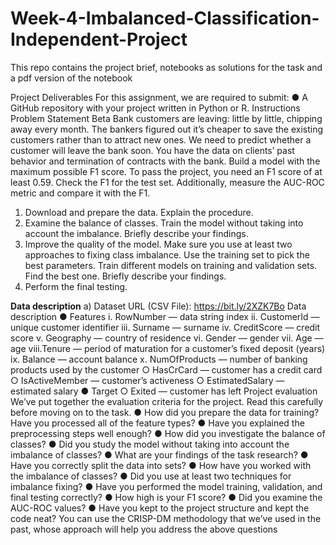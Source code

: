 # Week-4-Imbalanced-Classification-Independent-Project
This repo contains the project brief, notebooks as solutions for the task and a pdf version of the notebook

Project Deliverables
For this assignment, we are required to submit:
● A GitHub repository with your project written in Python or R.
Instructions
Problem Statement
Beta Bank customers are leaving: little by little, chipping away every month. The bankers
figured out it’s cheaper to save the existing customers rather than to attract new ones.
We need to predict whether a customer will leave the bank soon. You have the data on
clients’ past behavior and termination of contracts with the bank.
Build a model with the maximum possible F1 score. To pass the project, you need an F1
score of at least 0.59. Check the F1 for the test set.
Additionally, measure the AUC-ROC metric and compare it with the F1.
1. Download and prepare the data. Explain the procedure.
2. Examine the balance of classes. Train the model without taking into account the
imbalance. Briefly describe your findings.
3. Improve the quality of the model. Make sure you use at least two approaches to
fixing class imbalance. Use the training set to pick the best parameters. Train
different models on training and validation sets. Find the best one. Briefly
describe your findings.
4. Perform the final testing.

**Data description**
a) Dataset URL (CSV File): https://bit.ly/2XZK7Bo 
Data description
● Features
i.   RowNumber — data string index
ii.  CustomerId — unique customer identifier
iii. Surname — surname
iv.  CreditScore — credit score
v.   Geography — country of residence
vi.  Gender — gender
vii. Age — age
viii.Tenure — period of maturation for a customer’s fixed deposit (years)
ix.  Balance — account balance
x.   NumOfProducts — number of banking products used by the customer
○ HasCrCard — customer has a credit card
○ IsActiveMember — customer’s activeness
○ EstimatedSalary — estimated salary
● Target
○ Exited — сustomer has left
Project evaluation
We’ve put together the evaluation criteria for the project. Read this carefully before
moving on to the task.
● How did you prepare the data for training? Have you processed all of the feature
types?
● Have you explained the preprocessing steps well enough?
● How did you investigate the balance of classes?
● Did you study the model without taking into account the imbalance of classes?
● What are your findings of the task research?
● Have you correctly split the data into sets?
● How have you worked with the imbalance of classes?
● Did you use at least two techniques for imbalance fixing?
● Have you performed the model training, validation, and final testing correctly?
● How high is your F1 score?
● Did you examine the AUC-ROC values?
● Have you kept to the project structure and kept the code neat?
You can use the CRISP-DM methodology that we’ve used in the past, whose approach
will help you address the above questions

